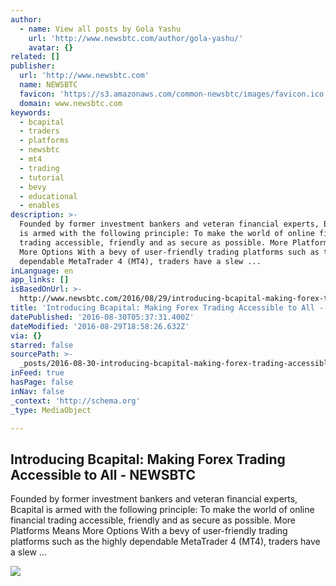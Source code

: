 ```yaml
---
author:
  - name: View all posts by Gola Yashu
    url: 'http://www.newsbtc.com/author/gola-yashu/'
    avatar: {}
related: []
publisher:
  url: 'http://www.newsbtc.com'
  name: NEWSBTC
  favicon: 'https://s3.amazonaws.com/common-newsbtc/images/favicon.ico'
  domain: www.newsbtc.com
keywords:
  - bcapital
  - traders
  - platforms
  - newsbtc
  - mt4
  - trading
  - tutorial
  - bevy
  - educational
  - enables
description: >-
  ​Founded by former investment bankers and veteran financial experts, Bcapital
  is armed with the following principle: To make the world of online financial
  trading accessible, friendly and as secure as possible. More Platforms Means
  More Options With a bevy of user-friendly trading platforms such as the highly
  dependable MetaTrader 4 (MT4), traders have a slew ...
inLanguage: en
app_links: []
isBasedOnUrl: >-
  http://www.newsbtc.com/2016/08/29/introducing-bcapital-making-forex-trading-accessible-to-all/
title: 'Introducing Bcapital: Making Forex Trading Accessible to All - NEWSBTC'
datePublished: '2016-08-30T05:37:31.400Z'
dateModified: '2016-08-29T18:58:26.632Z'
via: {}
starred: false
sourcePath: >-
  _posts/2016-08-30-introducing-bcapital-making-forex-trading-accessible-to-all.md
inFeed: true
hasPage: false
inNav: false
_context: 'http://schema.org'
_type: MediaObject

---
```

<article style=""><h1>Introducing Bcapital: Making Forex Trading Accessible to All - NEWSBTC</h1><p>​Founded by former investment bankers and veteran financial experts, Bcapital is armed with the following principle: To make the world of online financial trading accessible, friendly and as secure as possible. More Platforms Means More Options With a bevy of user-friendly trading platforms such as the highly dependable MetaTrader 4 (MT4), traders have a slew ...</p><img src="http://s3.amazonaws.com/main-newsbtc-images/2016/01/20120114/NEWSBTC-Logo-Left-Var1-1.2-By-Mohsin-20-Dec-2016-01-01-01.png" /></article>